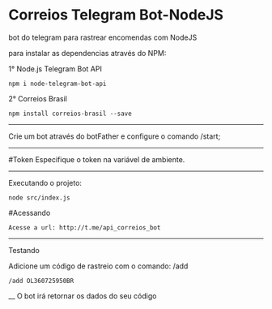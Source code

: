# Correios Telegram Bot-NodeJS
bot do telegram para rastrear encomendas com NodeJS

para instalar as dependencias através do NPM:

1° Node.js Telegram Bot API
```
npm i node-telegram-bot-api
```

2° Correios Brasil
```
npm install correios-brasil --save
```
___
Crie um bot através do botFather e configure o comando /start;
___
#Token
Especifique o token na variável de ambiente.
___
Executando o projeto:
```
node src/index.js
```
#Acessando
```
Acesse a url: http://t.me/api_correios_bot
```
___
Testando

Adicione um código de rastreio com o comando: /add 
```
/add OL360725950BR
```
__
O bot irá retornar os dados do seu código
